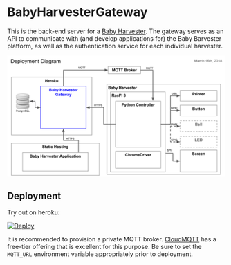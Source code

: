 # BabyHarvesterGateway

This is the back-end server for a [Baby Harvester](https://github.com/HALtheWise/baby-harvester). The gateway serves as an API to communicate with (and develop applications for) the Baby Barvester platform, as well as the authentication service for each individual harvester.

![Deployment Diagram](/docs/img/deployment.svg?raw=true)

## Deployment

Try out on heroku:

[![Deploy](https://www.herokucdn.com/deploy/button.svg)](https://heroku.com/deploy)

It is recommended to provision a private MQTT broker. [CloudMQTT](https://www.cloudmqtt.com/) has a free-tier offering that is excellent for this purpose. Be sure to set the `MQTT_URL` environment variable appropriately prior to deployment.
